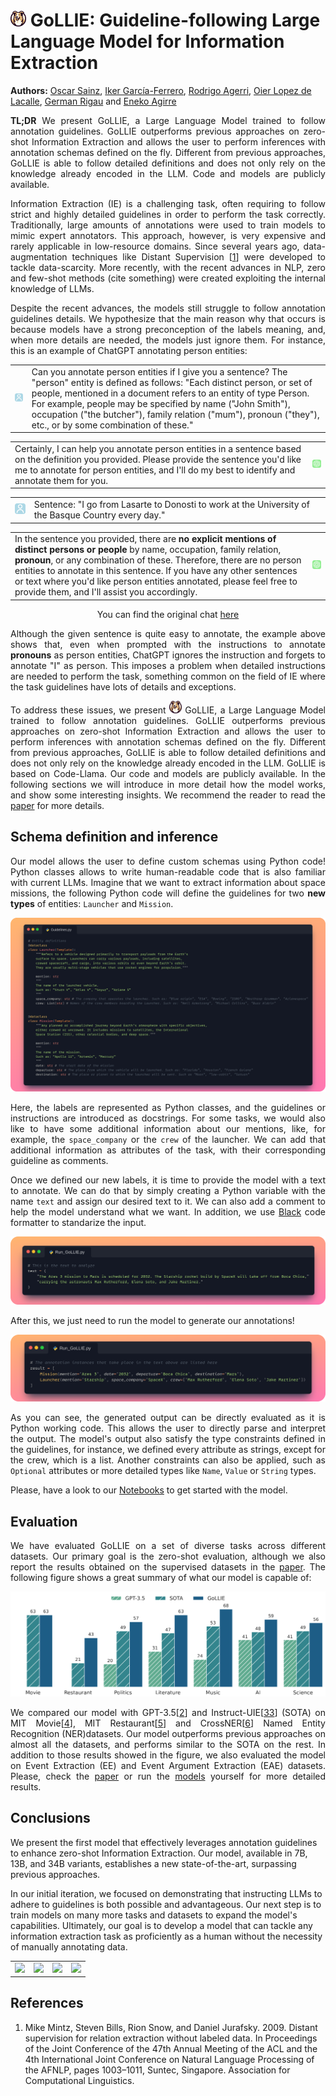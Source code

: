 <h1><img src="../assets/GoLLIE.png" width="25"> GoLLIE: Guideline-following Large Language Model for Information Extraction</h1>

**Authors:** [Oscar Sainz](https://osainz59.github.io/), [Iker García-Ferrero](https://ikergarcia1996.github.io/Iker-Garcia-Ferrero/), [Rodrigo Agerri](https://ragerri.github.io/), [Oier Lopez de Lacalle](https://oierldl.github.io/), [German Rigau](https://adimen.si.ehu.es/~rigau/) and [Eneko Agirre](https://eagirre.github.io/)

<p align="justify">
<b>TL;DR</b> We present GoLLIE, a Large Language Model trained to follow annotation guidelines. GoLLIE outperforms previous approaches on zero-shot Information Extraction and allows the user to perform inferences with annotation schemas defined on the fly. Different from previous approaches, GoLLIE is able to follow detailed definitions and does not only rely on the knowledge already encoded in the LLM. Code and models are publicly available.
</p>

<p align="justify">
Information Extraction (IE) is a challenging task, often requiring to follow strict and highly detailed guidelines in order to perform the task correctly. Traditionally, large amounts of annotations were used to train models to mimic expert annotators. This approach, however, is very expensive and rarely applicable in low-resource domains. Since several years ago, data-augmentation techniques like Distant Supervision [<a href="#references">1</a>] were developed to tackle data-scarcity. More recently, with the recent advances in NLP, zero and few-shot methods (cite something) were created exploiting the internal knowledge of LLMs.
</p>

<p align="justify">
Despite the recent advances, the models still struggle to follow annotation guidelines details. We hypothesize that the main reason why that occurs is because models have a strong preconception of the labels meaning, and, when more details are needed, the models just ignore them. For instance, this is an example of ChatGPT annotating person entities:
</p>

<table border="0">
 <tr>
   <td><img src="assets/user.svg" width="80em"></td>
   <td>Can you annotate person entities if I give you a sentence? The "person" entity is defined as follows: "Each distinct person, or set of people, mentioned in a document refers to an entity of type Person. For example, people may be specified by name ("John Smith"), occupation ("the butcher"), family relation ("mum"), pronoun ("they"), etc., or by some combination of these."</td>
 </tr>
</table>

<table border="0">
 <tr>
   <td>Certainly, I can help you annotate person entities in a sentence based on the definition you provided. Please provide the sentence you'd like me to annotate for person entities, and I'll do my best to identify and annotate them for you.</td>
   <td><img src="assets/openai.svg" width="50px"></td>
 </tr>
</table>

<table border="0">
 <tr>
   <td><img src="assets/user.svg" width="25em"></td>
   <td>Sentence: "I go from Lasarte to Donosti to work at the University of the Basque Country every day."</td>
 </tr>
</table>

<table border="0">
 <tr>
   <td>In the sentence you provided, there are <b>no explicit mentions of distinct persons or people</b> by name, occupation, family relation, <b>pronoun</b>, or any combination of these. Therefore, there are no person entities to annotate in this sentence. If you have any other sentences or text where you'd like person entities annotated, please feel free to provide them, and I'll assist you accordingly.</td>
   <td><img src="assets/openai.svg" width="90px"></td>
 </tr>
</table>
<p align="center">You can find the original chat <a href="https://chat.openai.com/share/e44e9b0e-3f6b-49a0-b84d-48386e0b5118">here</a></p>

<p align="justify">Although the given sentence is quite easy to annotate, the example above shows that, even when prompted with the instructions to annotate <b>pronouns</b> as person entities, ChatGPT ignores the instruction and forgets to annotate "I" as person. This imposes a problem when detailed instructions are needed to perform the task, something common on the field of IE where the task guidelines have lots of details and exceptions.</p>

<p align="justify">To address these issues, we present <img src="../assets/GoLLIE.png" width="20"> GoLLIE, a Large Language Model trained to follow annotation guidelines. GoLLIE outperforms previous approaches on zero-shot Information Extraction and allows the user to perform inferences with annotation schemas defined on the fly. Different from previous approaches, GoLLIE is able to follow detailed definitions and does not only rely on the knowledge already encoded in the LLM. GoLLIE is based on Code-Llama. Our code and models are publicly available. In the following sections we will introduce in more detail how the model works, and show some interesting insights. We recommend the reader to read the <a href="">paper</a> for more details.</p>


## Schema definition and inference

<p align="justify">Our model allows the user to define custom schemas using Python code! Python classes allows to write human-readable code that is also familiar with current LLMs. Imagine that we want to extract information about space missions, the following Python code will define the guidelines for two <b>new types</b> of entities: <code>Launcher</code> and <code>Mission</code>.</p>

<!---

```python
@dataclass
class Launcher(Template):
    """Refers to a vehicle designed primarily to transport payloads from the Earth's 
    surface to space. Launchers can carry various payloads, including satellites, 
    crewed spacecraft, and cargo, into various orbits or even beyond Earth's orbit. 
    They are usually multi-stage vehicles that use rocket engines for propulsion."""

    mention: str  
    """
    The name of the launcher vehicle. 
    Such as: "Sturn V", "Atlas V", "Soyuz", "Ariane 5"
    """
    space_company: str # The company that operates the launcher. Such as: "Blue origin", "ESA", "Boeing", "ISRO", "Northrop Grumman", "Arianespace"
    crew: List[str] # Names of the crew members boarding the Launcher. Such as: "Neil Armstrong", "Michael Collins", "Buzz Aldrin"
    

@dataclass
class Mission(Template):
    """Any planned or accomplished journey beyond Earth's atmosphere with specific objectives, 
    either crewed or uncrewed. It includes missions to satellites, the International 
    Space Station (ISS), other celestial bodies, and deep space."""
    
    mention: str
    """
    The name of the mission. 
    Such as: "Apollo 11", "Artemis", "Mercury"
    """
    date: str # The start date of the mission
    departure: str # The place from which the vehicle will be launched. Such as: "Florida", "Houston", "French Guiana"
    destination: str # The place or planet to which the launcher will be sent. Such as "Moon", "low-orbit", "Saturn"

```
-->

<p align="center">
<img src="../assets/snippets/space_guidelines.png">
</p>

<p align="justify">Here, the labels are represented as Python classes, and the guidelines or instructions are introduced as docstrings. For some tasks, we would also like to have some additional information about our mentions, like, for example, the <code>space_company</code> or the <code>crew</code> of the launcher. We can add that additional information as attributes of the task, with their corresponding guideline as comments.</p>

<p align="justify">Once we defined our new labels, it is time to provide the model with a text to annotate. We can do that by simply creating a Python variable with the name <code>text</code> and assign our desired text to it. We can also add a comment to help the model understand what we want. In addition, we use  <a href="">Black</a> code formatter to standarize the input.</p>
<!---
```python
# This is the text to analyze
text = (
    "The Ares 3 mission to Mars is scheduled for 2032. The Starship rocket build by SpaceX will take off from Boca Chica,"
    "carrying the astronauts Max Rutherford, Elena Soto, and Jake Martinez."
)
```
-->
<p align="center">
<img src="../assets/snippets/space_text.png">
</p>
After this, we just need to run the model to generate our annotations!
<!---
```python
result = [
    Mission(mention='Ares 3', date='2032', departure='Boca Chica', destination='Mars'),
    Launcher(mention='Starship', space_company='SpaceX', crew=['Max Rutherford', 'Elena Soto', 'Jake Martinez'])
]
```
-->
<p align="center">
<img src="../assets/snippets/space_result.png">
</p>
<p align="justify">As you can see, the generated output can be directly evaluated as it is Python working code. This allows the user to directly parse and interpret the output. The model's output also satisfy the type constraints defined in the guidelines, for instance, we defined every attribute as strings, except for the crew, which is a list. Another constraints can also be applied, such as <code>Optional</code> attributes or more detailed types like <code>Name</code>, <code>Value</code> or <code>String</code> types.</p>

Please, have a look to our <a href="">Notebooks</a> to get started with the model.

## Evaluation

<p align="justify">We have evaluated GoLLIE on a set of diverse tasks across different datasets. Our primary goal is the zero-shot evaluation, although we also report the results obtained on the supervised datasets in the <a href="">paper</a>. The following figure shows a great summary of what our model is capable of:</p> 

![Zero-Shot NER Results.](../assets/zero_shot_results.png)

<p align="justify">We compared our model with GPT-3.5[<a href="#references">2</a>] and Instruct-UIE[<a href="#references">33</a>] (SOTA) on MIT Movie[<a href="#references">4</a>], MIT Restaurant[<a href="#references">5</a>] and CrossNER[<a href="#references">6</a>] Named Entity Recognition (NER)datasets. Our model outperforms previous approaches on almost all the datasets, and performs similar to the SOTA on the rest. In addition to those results showed in the figure, we also evaluated the model on Event Extraction (EE) and Event Argument Extraction (EAE) datasets. Please, check the <a href="">paper</a> or run the <a href="">models</a> yourself for more detailed results.</p>

## Conclusions

We present the first model that effectively leverages annotation guidelines to enhance zero-shot Information Extraction. Our model, available in 7B, 13B, and 34B variants, establishes a new state-of-the-art, surpassing previous approaches.

In our initial iteration, we focused on demonstrating that instructing LLMs to adhere to guidelines is both possible and advantageous. Our next step is to train models on many more tasks and datasets to expand the model's capabilities. Ultimately, our goal is to develop a model that can tackle any information extraction task as proficiently as a human without the necessity of manually annotating data.

<table border="0" align="center">
 <tr>
   <td><a href=""><img src="https://img.shields.io/badge/Paper-20B2AA?style=for-the-badge"></a></td>
   <td><a href=""><img src="https://img.shields.io/badge/Code-20B2AA?style=for-the-badge"></a></td>
   <td><a href=""><img src="https://img.shields.io/badge/Models-20B2AA?style=for-the-badge"></a></td>
   <td><a href=""><img src="https://img.shields.io/badge/Example Notebooks-20B2AA?style=for-the-badge"></a></td>
 </tr>
</table>


## References

1. Mike Mintz, Steven Bills, Rion Snow, and Daniel Jurafsky. 2009. Distant supervision for relation extraction without labeled data. In Proceedings of the Joint Conference of the 47th Annual Meeting of the ACL and the 4th International Joint Conference on Natural Language Processing of the AFNLP, pages 1003–1011, Suntec, Singapore. Association for Computational Linguistics.
